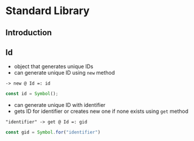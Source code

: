 # Standard Library



## Introduction



## Id

- object that generates unique IDs
- can generate unique ID using `new` method

```
-> new @ Id =: id
```

```js
const id = Symbol();
```

- can generate unique ID with identifier
- gets ID for identifier or creates new one if none exists using `get` method

```
"identifier" -> get @ Id =: gid
```

```js
const gid = Symbol.for("identifier")
```